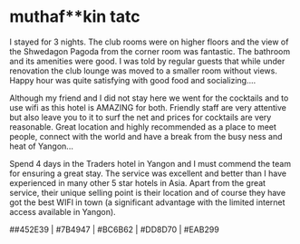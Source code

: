 # muthaf**kin tatc

I stayed for 3 nights. The club rooms were on higher floors and the view of the Shwedagon Pagoda from the corner room was fantastic. The bathroom and its amenities were good. I was told by regular guests that while under renovation the club lounge was moved to a smaller room without views. Happy hour was quite satisfying with good food and socializing....

Although my friend and I did not stay here we went for the cocktails and to use wifi as this hotel is AMAZING for both. Friendly staff are very attentive but also leave you to it to surf the net and prices for cocktails are very reasonable.
Great location and highly recommended as a place to meet people, connect with the world and have a break from the busy ness and heat of Yangon...

Spend 4 days in the Traders hotel in Yangon and I must commend the team for ensuring a great stay. The service was excellent and better than I have experienced in many other 5 star hotels in Asia. Apart from the great service, their unique selling point is their location and of course they have got the best WIFI in town (a significant advantage with the limited internet access available in Yangon).

##452E39 | #7B4947 | #BC6B62 | #DD8D70 | #EAB299

